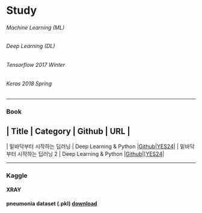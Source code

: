 # Study
###### Machine Learning (ML)
###### Deep Learning (DL)
###### Tensorflow 2017 Winter
###### Keras 2018 Spring
----------
### Book
|                      Title |               Category | Github | URL |
-----------------------------------------------------------------------------------------------------------------------------
| 밑바닥부터 시작하는 딥러닝   | Deep Learning & Python |[Github]()|[YES24](http://www.yes24.com/Product/Goods/34970929?scode=032&OzSrank=1)|
| 밑바닥부터 시작하는 딥러닝 2 | Deep Learning & Python |[Github]()|[[YES24](http://www.yes24.com/Product/Goods/72173703?scode=032&OzSrank=2)|

----------
### Kaggle
#### XRAY
#### pneumonia dataset (.pkl) [download](https://drive.google.com/drive/folders/102q8Y446NfhLaY_P_vAZFKNOHr8hMZ5w?usp=sharing)
